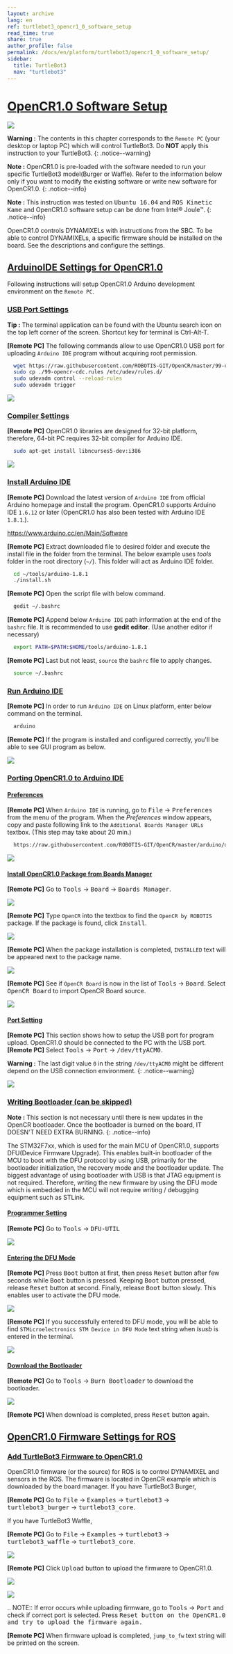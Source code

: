 ```yaml
---
layout: archive
lang: en
ref: turtlebot3_opencr1_0_software_setup
read_time: true
share: true
author_profile: false
permalink: /docs/en/platform/turtlebot3/opencr1_0_software_setup/
sidebar:
  title: TurtleBot3
  nav: "turtlebot3"
---
```


<div style="counter-reset: h7 1">
</div>

# [OpenCR1.0 Software Setup](#opencr10-software-setup)

![](/assets/images/platform/turtlebot3/software/remote_pc_and_turtlebot.png)

**Warning :** The contents in this chapter corresponds to the `Remote PC` (your desktop or laptop PC) which will control TurtleBot3. Do **NOT** apply this instruction to your TurtleBot3.
{: .notice--warning}

**Note :** OpenCR1.0 is pre-loaded with the software needed to run your specific TurtleBot3 model(Burger or Waffle). Refer to the information below only if you want to modify the existing software or write new software for OpenCR1.0.
{: .notice--info}

**Note :** This instruction was tested on <kbd>Ubuntu 16.04</kbd> and <kbd>ROS Kinetic Kame</kbd> and OpenCR1.0 software setup can be done from Intel® Joule™.
{: .notice--info}

OpenCR1.0 controls DYNAMIXELs with instructions from the SBC. To be able to control DYNAMIXELs, a specific firmware should be installed on the board. See the descriptions and configure the settings.

## [ArduinoIDE Settings for OpenCR1.0](#arduinoide-settings-for-opencr10)

Following instructions will setup OpenCR1.0 Arduino development environment on the `Remote PC`.

### [USB Port Settings](#usb-port-settings)

  **Tip :** The terminal application can be found with the Ubuntu search icon on the top left corner of the screen. Shortcut key for terminal is Ctrl-Alt-T.
</dev>

**[Remote PC]** The following commands allow to use OpenCR1.0 USB port for uploading ``Arduino IDE`` program without acquiring root permission.

``` bash
  wget https://raw.githubusercontent.com/ROBOTIS-GIT/OpenCR/master/99-opencr-cdc.rules
  sudo cp ./99-opencr-cdc.rules /etc/udev/rules.d/
  sudo udevadm control --reload-rules
  sudo udevadm trigger
```

![](/assets/images/platform/turtlebot3/preparation/7_1_1_usb_port_setting.png)

### [Compiler Settings](#compiler-settings)

**[Remote PC]** OpenCR1.0 libraries are designed for 32-bit platform, therefore, 64-bit PC requires 32-bit compiler for Arduino IDE.

``` bash
  sudo apt-get install libncurses5-dev:i386
```

![](/assets/images/platform/turtlebot3/preparation/7_1_2_compiler_settings.png)


### [Install Arduino IDE](#install-arduino-ide)

**[Remote PC]** Download the latest version of `Arduino IDE` from official Arduino homepage and install the program. OpenCR1.0 supports Arduino IDE `1.6.12` or later (OpenCR1.0 has also been tested with Arduino IDE `1.8.1`.).

https://www.arduino.cc/en/Main/Software

**[Remote PC]** Extract downloaded file to desired folder and execute the install file in the folder from the terminal. The below example uses *tools* folder in the root directory (`~/`). This folder will act as Arduino IDE folder.

``` bash
  cd ~/tools/arduino-1.8.1
  ./install.sh
```

**[Remote PC]** Open the script file with below command.

``` bash
  gedit ~/.bashrc
```

**[Remote PC]** Append below `Arduino IDE` path information at the end of the `bashrc` file. It is recommended to use **gedit editor**. (Use another editor if necessary)

``` bash
  export PATH=$PATH:$HOME/tools/arduino-1.8.1
```

**[Remote PC]** Last but not least, `source` the ``bashrc`` file to apply changes.

``` bash
  source ~/.bashrc
```

### [Run Arduino IDE](#run-arduino-ide)

**[Remote PC]** In order to run `Arduino IDE` on Linux platform, enter below command on the terminal.

``` bash
  arduino
```

**[Remote PC]** If the program is installed and configured correctly, you'll be able to see GUI program as below.

![](/assets/images/platform/turtlebot3/preparation/ide0.png)

### [Porting OpenCR1.0 to Arduino IDE](#porting-opencr10-to-arduino-ide)

#### [Preferences](#preferences)

**[Remote PC]** When `Arduino IDE` is running, go to <kbd>File</kbd> → <kbd>Preferences</kbd> from the menu of the program. When the *Preferences* window appears, copy and paste following link to the `Additional Boards Manager URLs` textbox. (This step may take about 20 min.)

``` bash
  https://raw.githubusercontent.com/ROBOTIS-GIT/OpenCR/master/arduino/opencr_release/package_opencr_index.json
```

![](/assets/images/platform/turtlebot3/preparation/ide1.png)

#### [Install OpenCR1.0 Package from Boards Manager](#install-opencr10-package-from-boards-manager)

**[Remote PC]** Go to <kbd>Tools</kbd> → <kbd>Board</kbd> → <kbd>Boards Manager</kbd>.

![](/assets/images/platform/turtlebot3/preparation/ide2.png)

**[Remote PC]** Type `OpenCR` into the textbox to find the `OpenCR by ROBOTIS` package. If the package is found, click <kbd>Install</kbd>.

![](/assets/images/platform/turtlebot3/preparation/ide3.png)

**[Remote PC]** When the package installation is completed, `INSTALLED` text will be appeared next to the package name.

![](/assets/images/platform/turtlebot3/preparation/ide4.png)

**[Remote PC]** See if `OpenCR Board` is now in the list of <kbd>Tools</kbd> → <kbd>Board</kbd>. Select <kbd>OpenCR Board</kbd> to import OpenCR Board source.

![](/assets/images/platform/turtlebot3/preparation/ide5.png)

#### [Port Setting](#port-setting)

**[Remote PC]** This section shows how to setup the USB port for program upload. OpenCR1.0 should be connected to the PC with the USB port.
 
**[Remote PC]** Select <kbd>Tools</kbd> → <kbd>Port</kbd> → <kbd>/dev/ttyACM0</kbd>.

**Warning :** The last digit value `0` in the string ``/dev/ttyACM0`` might be different depend on the USB connection environment.
{: .notice--warning}

![](/assets/images/platform/turtlebot3/preparation/ide6.png)

### [Writing Bootloader (can be skipped)](#writing-bootloader-can-be-skipped)

**Note :** This section is not necessary until there is new updates in the OpenCR bootloader. Once the bootloader is burned on the board, IT DOESN'T NEED EXTRA BURNING.
{: .notice--info}

The STM32F7xx, which is used for the main MCU of OpenCR1.0, supports DFU(Device Firmware Upgrade). This enables built-in bootloader of the MCU to boot with the DFU protocol by using USB, primarily for the bootloader initialization, the recovery mode and the bootloader update. The biggest advantage of using bootloader with USB is that JTAG equipment is not required. Therefore, writing the new firmware by using the DFU mode which is embedded in the MCU will not require writing / debugging equipment such as STLink.

#### [Programmer Setting](#programmer-setting)

**[Remote PC]** Go to <kbd>Tools</kbd> → <kbd>DFU-UTIL</kbd>

![](/assets/images/platform/turtlebot3/preparation/ide7.png)

#### [Entering the DFU Mode](#entering-the-dfu-mode)

**[Remote PC]** Press <kbd>Boot</kbd> button at first, then press <kbd>Reset</kbd> button after few seconds while <kbd>Boot</kbd> button is pressed. Keeping <kbd>Boot</kbd> button pressed, release <kbd>Reset</kbd> button at second. Finally, release <kbd>Boot</kbd> button slowly. This enables user to activate the DFU mode.

![](/assets/images/platform/turtlebot3/preparation/opencr_button_for_dfu.png)

**[Remote PC]** If you successfully entered to DFU mode, you will be able to find `STMicroelectronics STM Device in DFU Mode` text string when *lsusb* is entered in the terminal.

![](/assets/images/platform/turtlebot3/preparation/ide10.png)

#### [Download the Bootloader](#download-the-bootloader)

**[Remote PC]** Go to <kbd>Tools</kbd> → <kbd>Burn Bootloader</kbd> to download the bootloader.

![](/assets/images/platform/turtlebot3/preparation/ide9.png)

**[Remote PC]** When download is completed, press <kbd>Reset</kbd> button again.

## [OpenCR1.0 Firmware Settings for ROS](#opencr10-firmware-settings-for-ros)

### [Add TurtleBot3 Firmware to OpenCR1.0](#add-turtlebot3-firmware-to-opencr10)

OpenCR1.0 firmware (or the source) for ROS is to control DYNAMIXEL and sensors in the ROS. The firmware is located in OpenCR example which is downloaded by the board manager.
If you have TurtleBot3 Burger,

**[Remote PC]** Go to <kbd>File</kbd> → <kbd>Examples</kbd> → <kbd>turtlebot3</kbd> → <kbd>turtlebot3_burger</kbd> → <kbd>turtlebot3_core</kbd>.

If you have TurtleBot3 Waffle,

**[Remote PC]** Go to <kbd>File</kbd> → <kbd>Examples</kbd> → <kbd>turtlebot3</kbd> → <kbd>turtlebot3_waffle</kbd> → <kbd>turtlebot3_core</kbd>.

![](/assets/images/platform/turtlebot3/opencr/o1.png)

**[Remote PC]** Click <kbd>Upload</kbd> button to upload the firmware to OpenCR1.0.

![](/assets/images/platform/turtlebot3/opencr/o2.png)

![](/assets/images/platform/turtlebot3/opencr/o3.png)

.. NOTE:: If error occurs while uploading firmware, go to <kbd>Tools</kbd> → <kbd>Port</kbd> and check if correct port is selected. Press <kbd>Reset<kbd> button on the OpenCR1.0 and try to upload the firmware again.

**[Remote PC]** When firmware upload is completed, `jump_to_fw` text string will be printed on the screen.
